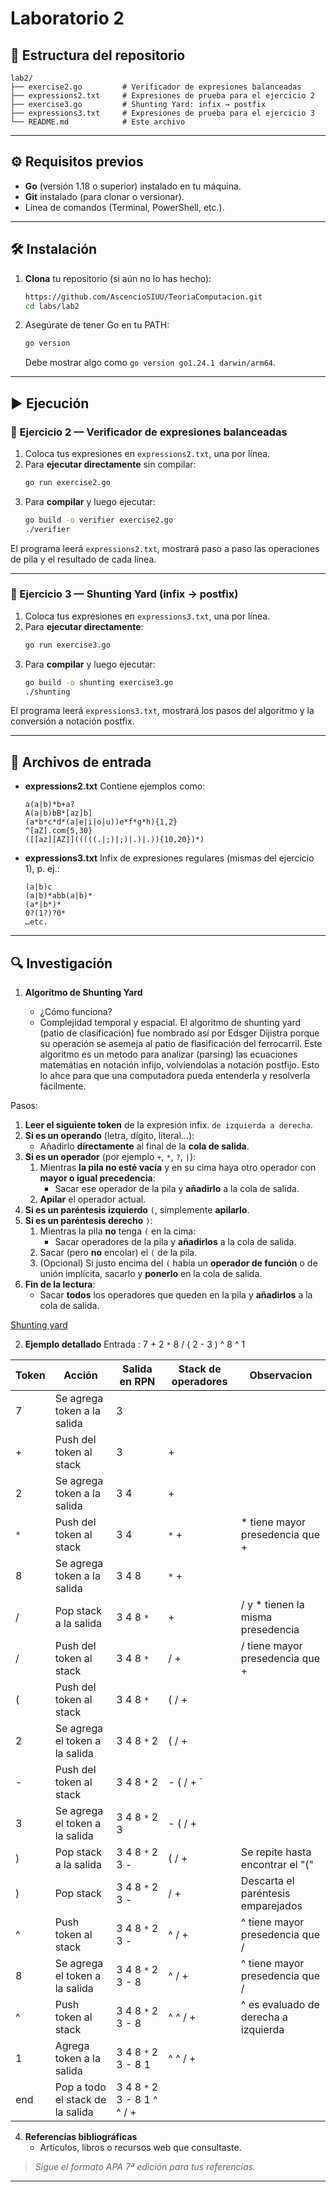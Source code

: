 # Laboratorio 2

## 📁 Estructura del repositorio

```
lab2/
├── exercise2.go         # Verificador de expresiones balanceadas
├── expressions2.txt     # Expresiones de prueba para el ejercicio 2
├── exercise3.go         # Shunting Yard: infix → postfix
├── expressions3.txt     # Expresiones de prueba para el ejercicio 3
└── README.md            # Este archivo
```

---

## ⚙️ Requisitos previos

- **Go** (versión 1.18 o superior) instalado en tu máquina.
- **Git** instalado (para clonar o versionar).
- Línea de comandos (Terminal, PowerShell, etc.).

---

## 🛠️ Instalación

1. **Clona** tu repositorio (si aún no lo has hecho):
   ```bash
   https://github.com/AscencioSIUU/TeoriaComputacion.git
   cd labs/lab2
   ```
2. Asegúrate de tener Go en tu PATH:
   ```bash
   go version
   ```
   Debe mostrar algo como `go version go1.24.1 darwin/arm64`.

---

## ▶️ Ejecución

### 🔹 Ejercicio 2 — Verificador de expresiones balanceadas

1. Coloca tus expresiones en `expressions2.txt`, una por línea.
2. Para **ejecutar directamente** sin compilar:
   ```bash
   go run exercise2.go
   ```
3. Para **compilar** y luego ejecutar:
   ```bash
   go build -o verifier exercise2.go
   ./verifier
   ```

El programa leerá `expressions2.txt`, mostrará paso a paso las operaciones de pila y el resultado de cada línea.

---

### 🔹 Ejercicio 3 — Shunting Yard (infix → postfix)

1. Coloca tus expresiones en `expressions3.txt`, una por línea.
2. Para **ejecutar directamente**:
   ```bash
   go run exercise3.go
   ```
3. Para **compilar** y luego ejecutar:
   ```bash
   go build -o shunting exercise3.go
   ./shunting
   ```

El programa leerá `expressions3.txt`, mostrará los pasos del algoritmo y la conversión a notación postfix.

---

## 📄 Archivos de entrada

- **expressions2.txt**
  Contiene ejemplos como:
  ```
  a(a|b)*b+a?
  A(a|b)bB*[az]b]
  (a*b*c*d*(a|e|i|o|u))e*f*g*h){1,2}
  ^[aZ].com{5,30}
  ([[az][AZ]](((((.|;)|;)|.)|.)){10,20})*)
  ```
- **expressions3.txt**
  Infix de expresiones regulares (mismas del ejercicio 1), p. ej.:
  ```
  (a|b)c
  (a|b)*abb(a|b)*
  (a*|b*)*
  0?(1?)?0*
  …etc.
  ```

---

## 🔍 Investigación

1. **Algoritmo de Shunting Yard**

   - ¿Cómo funciona?
   - Complejidad temporal y espacial.
     El algoritmo de shunting yard (patio de clasificación) fue nombrado así por Edsger Dijistra porque su operación se asemeja al patio de flasificación del ferrocarril. Este algoritmo es un metodo para analizar (parsing) las ecuaciones matemátias en notación infijo, volviendolas a notación postfijo. Esto lo ahce para que una computadora pueda entenderla y resolverla fácilmente.

Pasos:

1. **Leer el siguiente token** de la expresión infix. `de izquierda a derecha`.
2. **Si es un operando** (letra, dígito, literal…):
   - Añadirlo **directamente** al final de la **cola de salida**.
3. **Si es un operador** (por ejemplo `+`, `*`, `?`, `|`):
   1. Mientras **la pila no esté vacía** y en su cima haya otro operador con **mayor o igual precedencia**:
      - Sacar ese operador de la pila y **añadirlo** a la cola de salida.
   2. **Apilar** el operador actual.
4. **Si es un paréntesis izquierdo** `(`, simplemente **apilarlo**.
5. **Si es un paréntesis derecho** `)`:
   1. Mientras la pila **no** tenga `(` en la cima:
      - Sacar operadores de la pila y **añadirlos** a la cola de salida.
   2. Sacar (pero **no** encolar) el `(` de la pila.
   3. (Opcional) Si justo encima del `(` había un **operador de función** o de unión implícita, sacarlo y **ponerlo** en la cola de salida.
6. **Fin de la lectura**:
   - Sacar **todos** los operadores que queden en la pila y **añadirlos** a la cola de salida.

[Shunting yard](labs/lab2/Shunting_yard.png)

2. **Ejemplo detallado**
   Entrada : 7 + 2 `*` 8 / ( 2 - 3 ) ^ 8 ^ 1

| Token | Acción                           | Salida en RPN               | Stack de operadores | Observacion                          |
| ----- | -------------------------------- | --------------------------- | ------------------- | ------------------------------------ |
| 7     | Se agrega token a la salida      | 3                           |                     |                                      |
| +     | Push del token al stack          | 3                           | +                   |                                      |
| 2     | Se agrega token a la salida      | 3 4                         | +                   |                                      |
| `*`   | Push del token al stack          | 3 4                         | `*` +               | \* tiene mayor presedencia que +     |
| 8     | Se agrega token a la salida      | 3 4 8                       | `*` +               |                                      |
| /     | Pop stack a la salida            | 3 4 8 `*`                   | +                   | / y \* tienen la misma presedencia   |
| /     | Push del token al stack          | 3 4 8 `*`                   | / +                 | / tiene mayor presedencia que +      |
| (     | Push del token al stack          | 3 4 8 `*`                   | ( / +               |                                      |
| 2     | Se agrega el token a la salida   | 3 4 8 `*` 2                 | ( / +               |                                      |
| -     | Push del token al stack          | 3 4 8 `*` 2                 | - ( / + `           |                                      |
| 3     | Se agrega el token a la salida   | 3 4 8 `*` 2 3               | - ( / +             |                                      |
| )     | Pop stack a la salida            | 3 4 8 `*` 2 3 -             | ( / +               | Se repite hasta encontrar el "("     |
| )     | Pop stack                        | 3 4 8 `*` 2 3 -             | / +                 | Descarta el paréntesis emparejados   |
| ^     | Push token al stack              | 3 4 8 `*` 2 3 -             | ^ / +               | ^ tiene mayor presedencia que /      |
| 8     | Se agrega el token a la salida   | 3 4 8 `*` 2 3 - 8           | ^ / +               | ^ tiene mayor presedencia que /      |
| ^     | Push token al stack              | 3 4 8 `*` 2 3 - 8           | ^ ^ / +             | ^ es evaluado de derecha a izquierda |
| 1     | Agrega token a la salida         | 3 4 8 `*` 2 3 - 8 1         | ^ ^ / +             |                                      |
| end   | Pop a todo el stack de la salida | 3 4 8 `*` 2 3 - 8 1 ^ ^ / + |                     |                                      |

4. **Referencias bibliográficas**
   - Artículos, libros o recursos web que consultaste.

> _Sigue el formato APA 7ª edición para tus referencias._

---
